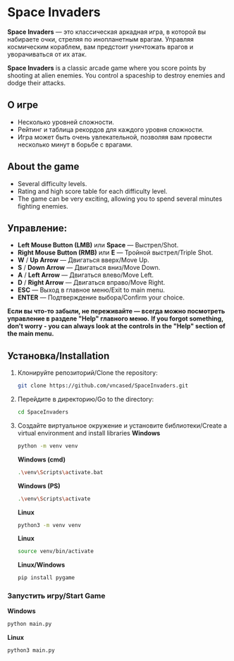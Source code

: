 # Space Invaders

**Space Invaders** — это классическая аркадная игра, в которой вы набираете очки, стреляя по инопланетным врагам. Управляя космическим кораблем, вам предстоит уничтожать врагов и уворачиваться от их атак.


**Space Invaders** is a classic arcade game where you score points by shooting at alien enemies. You control a spaceship to destroy enemies and dodge their attacks.

## О игре
- Несколько уровней сложности.
- Рейтинг и таблица рекордов для каждого уровня сложности.
- Игра может быть очень увлекательной, позволяя вам провести несколько минут в борьбе с врагами.

## About the game
- Several difficulty levels.
- Rating and high score table for each difficulty level.
- The game can be very exciting, allowing you to spend several minutes fighting enemies.

## Управление:
- **Left Mouse Button (LMB)** или **Space** — Выстрел/Shot.
- **Right Mouse Button (RMB)** или **E** — Тройной выстрел/Triple Shot.
- **W** / **Up Arrow** — Двигаться вверх/Move Up.
- **S** / **Down Arrow** — Двигаться вниз/Move Down.
- **A** / **Left Arrow** — Двигаться влево/Move Left.
- **D** / **Right Arrow** — Двигаться вправо/Move Right.
- **ESC** — Выход в главное меню/Exit to main menu.
- **ENTER** — Подтверждение выбора/Confirm your choice.

**Если вы что-то забыли, не переживайте — всегда можно посмотреть управление в разделе "Help" главного меню.**
**If you forgot something, don't worry - you can always look at the controls in the "Help" section of the main menu.**

## Установка/Installation
1. Клонируйте репозиторий/Clone the repository:
   ```bash
   git clone https://github.com/vncased/SpaceInvaders.git


2. Перейдите в директорию/Go to the directory:
   ```bash
   cd SpaceInvaders
   ```
3. Создайте виртуальное окружение и установите библиотеки/Create a virtual environment and install libraries
   **Windows**
   ```bash
   python -m venv venv
   ```
   **Windows (cmd)**
   ```bash
   .\venv\Scripts\activate.bat
   ```
   **Windows (PS)**
   ```bash
   .\venv\Scripts\activate
   ```
   **Linux**
   ```bash
   python3 -m venv venv
   ```
   **Linux**
   ```bash
   source venv/bin/activate
   ```

   **Linux/Windows**
   ```bash
   pip install pygame
   ```

### Запустить игру/Start Game
**Windows**
```bash
python main.py
```
**Linux** 
```bash
python3 main.py
```

